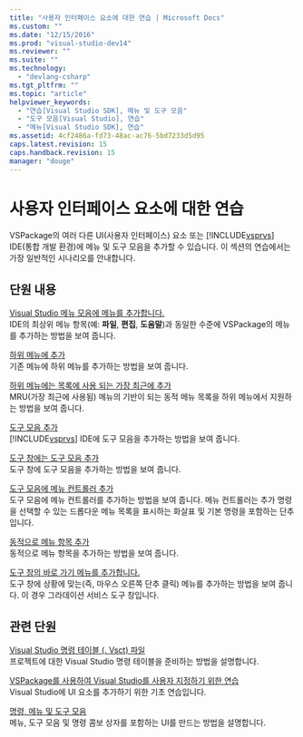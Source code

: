 ```yaml
---
title: "사용자 인터페이스 요소에 대한 연습 | Microsoft Docs"
ms.custom: ""
ms.date: "12/15/2016"
ms.prod: "visual-studio-dev14"
ms.reviewer: ""
ms.suite: ""
ms.technology: 
  - "devlang-csharp"
ms.tgt_pltfrm: ""
ms.topic: "article"
helpviewer_keywords: 
  - "연습[Visual Studio SDK], 메뉴 및 도구 모음"
  - "도구 모음[Visual Studio], 연습"
  - "메뉴[Visual Studio SDK], 연습"
ms.assetid: 4cf2486a-fd73-48ac-ac76-5bd7233d5d95
caps.latest.revision: 15
caps.handback.revision: 15
manager: "douge"
---
```

# 사용자 인터페이스 요소에 대한 연습
VSPackage의 여러 다른 UI\(사용자 인터페이스\) 요소 또는 [!INCLUDE[vsprvs](../assembler/masm/includes/vsprvs_md.md)] IDE\(통합 개발 환경\)에 메뉴 및 도구 모음을 추가할 수 있습니다. 이 섹션의 연습에서는 가장 일반적인 시나리오를 안내합니다.  
  
## 단원 내용  
 [Visual Studio 메뉴 모음에 메뉴를 추가합니다.](../Topic/Adding%20a%20Menu%20to%20the%20Visual%20Studio%20Menu%20Bar.md)  
 IDE의 최상위 메뉴 항목\(예: **파일**, **편집**, **도움말**\)과 동일한 수준에 VSPackage의 메뉴를 추가하는 방법을 보여 줍니다.  
  
 [하위 메뉴에 추가](../Topic/Adding%20a%20Submenu%20to%20a%20Menu.md)  
 기존 메뉴에 하위 메뉴를 추가하는 방법을 보여 줍니다.  
  
 [하위 메뉴에는 목록에 사용 되는 가장 최근에 추가](../Topic/Adding%20a%20Most%20Recently%20Used%20List%20to%20a%20Submenu.md)  
 MRU\(가장 최근에 사용됨\) 메뉴의 기반이 되는 동적 메뉴 목록을 하위 메뉴에서 지원하는 방법을 보여 줍니다.  
  
 [도구 모음 추가](../Topic/Adding%20a%20Toolbar.md)  
 [!INCLUDE[vsprvs](../assembler/masm/includes/vsprvs_md.md)] IDE에 도구 모음을 추가하는 방법을 보여 줍니다.  
  
 [도구 창에는 도구 모음 추가](../Topic/Adding%20a%20Toolbar%20to%20a%20Tool%20Window.md)  
 도구 창에 도구 모음을 추가하는 방법을 보여 줍니다.  
  
 [도구 모음에 메뉴 컨트롤러 추가](../Topic/Adding%20a%20Menu%20Controller%20to%20a%20Toolbar.md)  
 도구 모음에 메뉴 컨트롤러를 추가하는 방법을 보여 줍니다. 메뉴 컨트롤러는 추가 명령을 선택할 수 있는 드롭다운 메뉴 목록을 표시하는 화살표 및 기본 명령을 포함하는 단추입니다.  
  
 [동적으로 메뉴 항목 추가](../Topic/Dynamically%20Adding%20Menu%20Items.md)  
 동적으로 메뉴 항목을 추가하는 방법을 보여 줍니다.  
  
 [도구 창의 바로 가기 메뉴를 추가합니다.](../Topic/Adding%20a%20Shortcut%20Menu%20in%20a%20Tool%20Window.md)  
 도구 창에 상황에 맞는\(즉, 마우스 오른쪽 단추 클릭\) 메뉴를 추가하는 방법을 보여 줍니다. 이 경우 그라데이션 서비스 도구 창입니다.  
  
## 관련 단원  
 [Visual Studio 명령 테이블 \(. Vsct\) 파일](../Topic/Visual%20Studio%20Command%20Table%20\(.Vsct\)%20Files.md)  
 프로젝트에 대한 Visual Studio 명령 테이블을 준비하는 방법을 설명합니다.  
  
 [VSPackage를 사용하여 Visual Studio를 사용자 지정하기 위한 연습](../misc/walkthroughs-for-customizing-visual-studio-by-using-vspackages.md)  
 Visual Studio에 UI 요소를 추가하기 위한 기초 연습입니다.  
  
 [명령, 메뉴 및 도구 모음](../Topic/Commands,%20Menus,%20and%20Toolbars.md)  
 메뉴, 도구 모음 및 명령 콤보 상자를 포함하는 UI를 만드는 방법을 설명합니다.